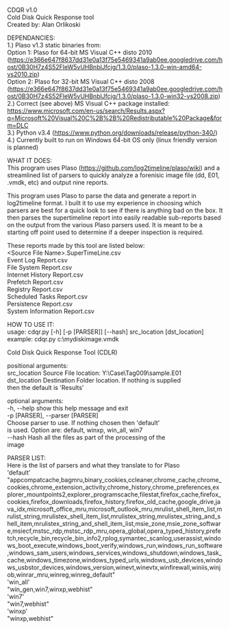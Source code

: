 CDQR v1.0  
Cold Disk Quick Response tool  
Created by: Alan Orlikoski  

DEPENDANCIES:  
1.) Plaso v1.3 static binaries from:  
	Option 1: Plaso for 64-bit MS Visual C++ disto 2010 (https://e366e647f8637dd31e0a13f75e5469341a9ab0ee.googledrive.com/host/0B30H7z4S52FleW5vUHBnblJfcjg/1.3.0/plaso-1.3.0-win-amd64-vs2010.zip)  
	Option 2: Plaso for 32-bit MS Visual C++ disto 2008 (https://e366e647f8637dd31e0a13f75e5469341a9ab0ee.googledrive.com/host/0B30H7z4S52FleW5vUHBnblJfcjg/1.3.0/plaso-1.3.0-win32-vs2008.zip)  
2.) Correct (see above) MS Visual C++ package installed: https://www.microsoft.com/en-us/search/Results.aspx?q=Microsoft%20Visual%20C%2B%2B%20Redistributable%20Package&form=DLC  
3.) Python v3.4 (https://www.python.org/downloads/release/python-340/)  
4.) Currently built to run on Windows 64-bit OS only (linux friendly version is planned)  



WHAT IT DOES:  
This program uses Plaso (https://github.com/log2timeline/plaso/wiki) and a streamlined list of parsers to quickly analyze a forenisic image file (dd, E01, .vmdk, etc) and output nine reports.  

This program uses Plaso to parse the data and generate a report in log2timeline format.  I built it to use my experience in choosing which parsers are best for a quick look to see if there is anything bad on the box.  It then parses the supertimeline report into easily readable sub-reports based on the output from the various Plaso parsers used.  It is meant to be a starting off point used to determine if a deeper inspection is required.  

These reports made by this tool are listed below:  
    \<Source File Name\>.SuperTimeLine.csv  
    Event Log Report.csv  
    File System Report.csv  
    Internet History Report.csv  
    Prefetch Report.csv  
    Registry Report.csv  
    Scheduled Tasks Report.csv  
    Persistence Report.csv  
    System Information Report.csv  


HOW TO USE IT:  
usage: cdqr.py [-h] [-p [PARSER]] [--hash] src_location [dst_location]  
example: cdqr.py c:\mydiskimage.vmdk  

Cold Disk Quick Response Tool (CDLR)  

positional arguments:  
  src_location          Source File location: Y:\Case\Tag009\sample.E01  
  dst_location          Destination Folder location. If nothing is supplied  
                        then the default is 'Results'  

optional arguments:  
  -h, --help            show this help message and exit  
  -p [PARSER], --parser [PARSER]  
                        Choose parser to use. If nothing chosen then 'default'  
                        is used. Option are: default, winxp, win_all, win7  
  --hash                Hash all the files as part of the processing of the  
                        image  

PARSER LIST:  
Here is the list of parsers and what they translate to for Plaso  
    'default'  
        "appcompatcache,bagmru,binary_cookies,ccleaner,chrome_cache,chrome_cookies,chrome_extension_activity,chrome_history,chrome_preferences,explorer_mountpoints2,explorer_programscache,filestat,firefox_cache,firefox_cookies,firefox_downloads,firefox_history,firefox_old_cache,google_drive,java_idx,microsoft_office_mru,microsoft_outlook_mru,mrulist_shell_item_list,mrulist_string,mrulistex_shell_item_list,mrulistex_string,mrulistex_string_and_shell_item,mrulistex_string_and_shell_item_list,msie_zone,msie_zone_software,msiecf,mstsc_rdp,mstsc_rdp_mru,opera_global,opera_typed_history,prefetch,recycle_bin,recycle_bin_info2,rplog,symantec_scanlog,userassist,windows_boot_execute,windows_boot_verify,windows_run,windows_run_software,windows_sam_users,windows_services,windows_shutdown,windows_task_cache,windows_timezone,windows_typed_urls,windows_usb_devices,windows_usbstor_devices,windows_version,winevt,winevtx,winfirewall,winiis,winjob,winrar_mru,winreg,winreg_default"  
    'win_all'  
        "win_gen,win7,winxp,webhist"  
    'win7'  
        "win7,webhist"  
    'winxp'  
        "winxp,webhist"  

